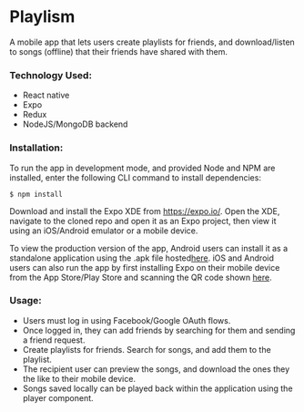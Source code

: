 # Playlism

A mobile app that lets users create playlists for friends, and download/listen to songs (offline) that their friends have shared with them.

### Technology Used:

* React native
* Expo
* Redux
* NodeJS/MongoDB backend

### Installation:

To run the app in development mode, and provided Node and NPM are installed, enter the following CLI command to install dependencies:
```
$ npm install
```
Download and install the Expo XDE from https://expo.io/. Open the XDE, navigate to the cloned repo and open it as an Expo project, then view it using an iOS/Android emulator or a mobile device.

To view the production version of the app, Android users can install it as a standalone application using the .apk file hosted[here](https://exp-shell-app-assets.s3-us-west-1.amazonaws.com/android%2F%40tom-p-uk%2Fplaylism-2b382e26-9dfa-11e7-92f4-0a580a780122-signed.apk). iOS and Android users can also run the app by first installing Expo on their mobile device from the App Store/Play Store and scanning the QR code shown [here](https://expo.io/@tom-p-uk/Playlism).

### Usage:

* Users must log in using Facebook/Google OAuth flows.
* Once logged in, they can add friends by searching for them and sending a friend request.
* Create playlists for friends. Search for songs, and add them to the playlist.
* The recipient user can preview the songs, and download the ones they the like to their mobile device.
* Songs saved locally can be played back within the application using the player component.
